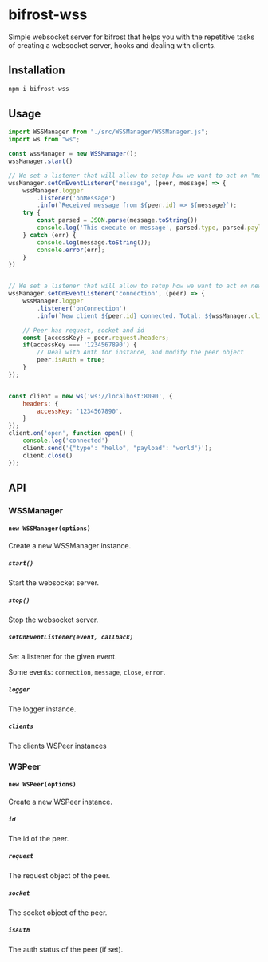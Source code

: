 # bifrost-wss

Simple websocket server for bifrost that helps you with the repetitive tasks of creating a websocket server, hooks and dealing with clients.


## Installation

```bash
npm i bifrost-wss
```

## Usage

```js
import WSSManager from "./src/WSSManager/WSSManager.js";
import ws from "ws";

const wssManager = new WSSManager();
wssManager.start()

// We set a listener that will allow to setup how we want to act on "message"
wssManager.setOnEventListener('message', (peer, message) => {
    wssManager.logger
        .listener('onMessage')
        .info(`Received message from ${peer.id} => ${message}`);
    try {
        const parsed = JSON.parse(message.toString())
        console.log('This execute on message', parsed.type, parsed.payload);
    } catch (err) {
        console.log(message.toString());
        console.error(err);
    }
})


// We set a listener that will allow to setup how we want to act on new connection
wssManager.setOnEventListener('connection', (peer) => {
    wssManager.logger
        .listener('onConnection')
        .info(`New client ${peer.id} connected. Total: ${wssManager.clients.all.size}`);

    // Peer has request, socket and id
    const {accessKey} = peer.request.headers;
    if(accessKey === '1234567890') {
        // Deal with Auth for instance, and modify the peer object
        peer.isAuth = true;
    }
});


const client = new ws('ws://localhost:8090', {
    headers: {
        accessKey: '1234567890',
    }
});
client.on('open', function open() {
    console.log('connected')
    client.send('{"type": "hello", "payload": "world"}');
    client.close()
});
```

## API

### WSSManager

#### `new WSSManager(options)`

Create a new WSSManager instance.

##### `start()`

Start the websocket server.

##### `stop()`

Stop the websocket server.

##### `setOnEventListener(event, callback)`

Set a listener for the given event.

Some events: `connection`, `message`, `close`, `error`.

##### `logger`

The logger instance.

##### `clients`

The clients WSPeer instances

### WSPeer

#### `new WSPeer(options)`

Create a new WSPeer instance.

##### `id`

The id of the peer.

##### `request`

The request object of the peer.

##### `socket`

The socket object of the peer.

##### `isAuth`

The auth status of the peer (if set).
